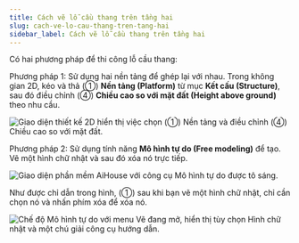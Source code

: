 ```yaml
---
title: Cách vẽ lỗ cầu thang trên tầng hai
slug: cach-ve-lo-cau-thang-tren-tang-hai
sidebar_label: Cách vẽ lỗ cầu thang trên tầng hai
---
```


Có hai phương pháp để thi công lỗ cầu thang:

Phương pháp 1: Sử dụng hai nền tảng để ghép lại với nhau. Trong không gian 2D, kéo và thả (①) **Nền tảng (Platform)** từ mục **Kết cấu (Structure)**, sau đó điều chỉnh (④) **Chiều cao so với mặt đất (Height above ground)** theo nhu cầu.

![Giao diện thiết kế 2D hiển thị việc chọn (①) Nền tảng và điều chỉnh (④) Chiều cao so với mặt đất.](https://storage.googleapis.com/jegavn_kb/images/861d215a-67bd-4079-ab6c-001c5972e2dd.png)

Phương pháp 2: Sử dụng tính năng **Mô hình tự do (Free modeling)** để tạo. Vẽ một hình chữ nhật và sau đó xóa nó trực tiếp.

![Giao diện phần mềm AiHouse với công cụ Mô hình tự do được tô sáng.](https://storage.googleapis.com/jegavn_kb/images/27ce1439-2eb5-4a1e-9284-b6cda460fc74.png)

Như được chỉ dẫn trong hình, (①) sau khi bạn vẽ một hình chữ nhật, chỉ cần chọn nó và nhấn phím xóa để xóa nó.

![Chế độ Mô hình tự do với menu Vẽ đang mở, hiển thị tùy chọn Hình chữ nhật và một chú giải công cụ hướng dẫn.](https://storage.googleapis.com/jegavn_kb/images/1cf80d02-c153-4b91-a570-22f744bac259.png)
